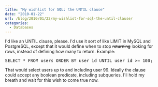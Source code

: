 ```yaml
---
title: "My wishlist for SQL: the UNTIL clause"
date: "2010-01-22"
url: /blog/2010/01/22/my-wishlist-for-sql-the-until-clause/
categories:
  - Databases
---
```

I'd like an UNTIL clause, please. I'd use it sort of like LIMIT in MySQL and PostgreSQL, except that it would define when to stop <del datetime="2010-01-23T16:18:53+00:00">returning</del> looking for rows, instead of defining how many to return. Example:

<pre>SELECT * FROM users ORDER BY user_id UNTIL user_id >= 100;</pre>

That would select users up to and including user 99. Ideally the clause could accept any boolean predicate, including subqueries. I'll hold my breath and wait for this wish to come true now.


